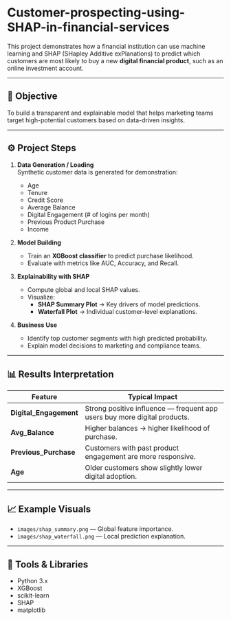 # Customer-prospecting-using-SHAP-in-financial-services

This project demonstrates how a financial institution can use machine learning and SHAP (SHapley Additive exPlanations) to predict which customers are most likely to buy a new **digital financial product**, such as an online investment account.

---

## 🧠 Objective
To build a transparent and explainable model that helps marketing teams target high-potential customers based on data-driven insights.

---

## ⚙️ Project Steps

1. **Data Generation / Loading**  
   Synthetic customer data is generated for demonstration:
   - Age  
   - Tenure  
   - Credit Score  
   - Average Balance  
   - Digital Engagement (# of logins per month)  
   - Previous Product Purchase  
   - Income  

2. **Model Building**  
   - Train an **XGBoost classifier** to predict purchase likelihood.
   - Evaluate with metrics like AUC, Accuracy, and Recall.

3. **Explainability with SHAP**  
   - Compute global and local SHAP values.
   - Visualize:
     - **SHAP Summary Plot** → Key drivers of model predictions.
     - **Waterfall Plot** → Individual customer-level explanations.

4. **Business Use**  
   - Identify top customer segments with high predicted probability.
   - Explain model decisions to marketing and compliance teams.

---

## 📊 Results Interpretation

| Feature | Typical Impact |
|----------|----------------|
| **Digital_Engagement** | Strong positive influence — frequent app users buy more digital products. |
| **Avg_Balance** | Higher balances → higher likelihood of purchase. |
| **Previous_Purchase** | Customers with past product engagement are more responsive. |
| **Age** | Older customers show slightly lower digital adoption. |

---

## 📈 Example Visuals
- `images/shap_summary.png` — Global feature importance.  
- `images/shap_waterfall.png` — Local prediction explanation.

---

## 🧩 Tools & Libraries
- Python 3.x  
- XGBoost  
- scikit-learn  
- SHAP  
- matplotlib  

